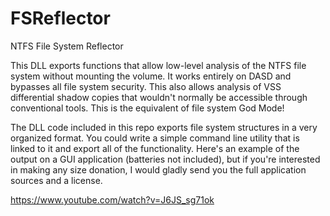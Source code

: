 # FSReflector
NTFS File System Reflector

This DLL exports functions that allow low-level analysis of the NTFS file system without mounting the volume.  It works entirely on DASD and bypasses all file system security.  This also allows analysis of VSS differential shadow copies that wouldn't normally be accessible through conventional tools.  This is the equivalent of file system God Mode!

The DLL code included in this repo exports file system structures in a very organized format.  You could write a simple command line utility that is linked to it and export all of the functionality.  Here's an example of the output on a GUI application (batteries not included), but if you're interested in making any size donation, I would gladly send you the full application sources and a license.

https://www.youtube.com/watch?v=J6JS_sg71ok

